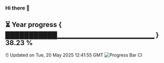 ### Hi there 👋
⏳ Year progress { ███████████▁▁▁▁▁▁▁▁▁▁▁▁▁▁▁▁▁▁▁ } 38.23 %
---
⏰ Updated on Tue, 20 May 2025 12:41:55 GMT
![Progress Bar CI](https://github.com/liununu/liununu/workflows/Progress%20Bar%20CI/badge.svg)
